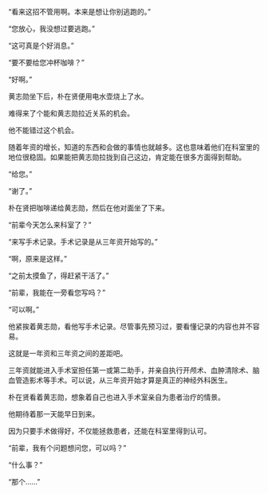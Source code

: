 “看来这招不管用啊。本来是想让你别逃跑的。”

“您放心，我没想过要逃跑。”

“这可真是个好消息。”

“要不要给您冲杯咖啡？”

“好啊。”

黄志勋坐下后，朴在贤便用电水壶烧上了水。

难得来了个能和黄志勋拉近关系的机会。

他不能错过这个机会。

随着年资的增长，知道的东西和会做的事情也就越多。这也意味着他们在科室里的地位很稳固。如果能把黄志勋拉拢到自己这边，肯定能在很多方面得到帮助。

“给您。”

“谢了。”

朴在贤把咖啡递给黄志勋，然后在他对面坐了下来。

“前辈今天怎么来科室了？”

“来写手术记录。手术记录是从三年资开始写的。”

“啊，原来是这样。”

“之前太摸鱼了，得赶紧干活了。”

“前辈，我能在一旁看您写吗？”

“可以啊。”

他紧挨着黄志勋，看他写手术记录。尽管事先预习过，要看懂记录的内容也并不容易。

这就是一年资和三年资之间的差距吧。

三年资就能进入手术室担任第一或第二助手，并亲自执行开颅术、血肿清除术、脑血管造影术等手术。可以说，从三年资开始才算是真正的神经外科医生。

朴在贤看着黄志勋，想象着自己也进入手术室亲自为患者治疗的情景。

他期待着那一天能早日到来。

因为只要手术做得好，不仅能拯救患者，还能在科室里得到认可。

“前辈，我有个问题想问您，可以吗？”

“什么事？”

“那个……”